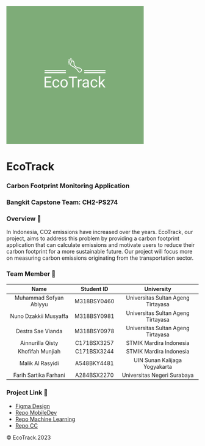 ![EcoTrack Logo](./EcoTrack_Logo.png)
# EcoTrack
### Carbon Footprint Monitoring Application

### Bangkit Capstone Team: CH2-PS274 

### Overview :book:
In Indonesia, CO2 emissions have increased over the years. EcoTrack, our project, aims to address this problem by providing a carbon footprint application that can calculate emissions and motivate users to reduce their carbon footprint for a more sustainable future. Our project will focus more on measuring carbon emissions originating from the transportation sector.

### Team Member :muscle:
| Name                    | Student ID      | University                           |
|:-----------------------:|:---------------:|:------------------------------------:|
| Muhammad Sofyan Abiyyu  | M318BSY0460     | Universitas Sultan Ageng Tirtayasa   |
| Nuno Dzakkii Musyaffa   | M318BSY0981     | Universitas Sultan Ageng Tirtayasa   |
| Destra Sae Vianda       | M318BSY0978     | Universitas Sultan Ageng Tirtayasa   |
| Ainnurilla Qisty        | C171BSX3257     | STMIK Mardira Indonesia              |
| Khofifah Munjiah        | C171BSX3244     | STMIK Mardira Indonesia              |
| Malik Al Rasyidi        | A548BKY4481     | UIN Sunan Kalijaga Yogyakarta        |
| Farih Sartika Farhani   | A284BSX2270     | Universitas Negeri Surabaya          |

### Project Link :link:
- [Figma Design](https://www.figma.com/file/85pj4mluzBP2Wl4ObAq7fx/EcoTrack_HANDOFF?type=design&node-id=0%3A1&mode=design&t=EBtlCAxbRPdHAbq7-1)
- [Repo MobileDev](https://github.com/CH2-PS274-EcoTrack/MobileDev-Android)
- [Repo Machine Learning](https://github.com/CH2-PS274-EcoTrack/Machine-Learning)
- [Repo CC](https://github.com/CH2-PS274-EcoTrack/Backend-Service)

:copyright: EcoTrack.2023
